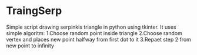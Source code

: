 # TraingSerp
Simple script drawing serpinkis triangle in python using tkinter. It uses simple algoritm:
1.Choose random point inside triangle
2.Choose random vertex and places new point halfway from first dot to it
3.Repaet step 2 from new point to infinity

